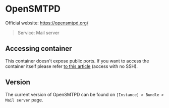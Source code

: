 # OpenSMTPD 

Official website: <a href="https://opensmtpd.org/" target="_blank">https://opensmtpd.org/</a>

> Service: Mail server

## Accessing container 

This container doesn't expose public ports. If you want to access the container itself please refer [to this article](access.md) (access with no SSH).

## Version

The current version of OpenSMTPD can be found on `[Instance] > Bundle > Mail server` page.